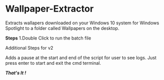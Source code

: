 # Wallpaper-Extractor
Extracts wallapers downloaded on your Windows 10 system for Windows Spotlight to a folder called Wallpapers on the desktop.

<b>Steps</b>
1.Double Click to run the batch file

Additional Steps for v2 

Adds a pause at the start and end of the script for user to see logs.
Just press enter to start and exit the cmd terminal.

<b><i>That's It !</i></b>


